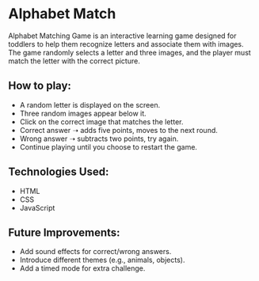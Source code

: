 # Alphabet Match

Alphabet Matching Game is an interactive learning game designed for toddlers to help them recognize letters and associate them with images. The game randomly selects a letter and three images, and the player must match the letter with the correct picture.

## How to play:

- A random letter is displayed on the screen.
- Three random images appear below it.
- Click on the correct image that matches the letter.
- Correct answer ➝ adds five points, moves to the next round.
- Wrong answer ➝ subtracts two points, try again.
- Continue playing until you choose to restart the game.

## Technologies Used:

- HTML
- CSS
- JavaScript

## Future Improvements:

- Add sound effects for correct/wrong answers.
- Introduce different themes (e.g., animals, objects).
- Add a timed mode for extra challenge.
